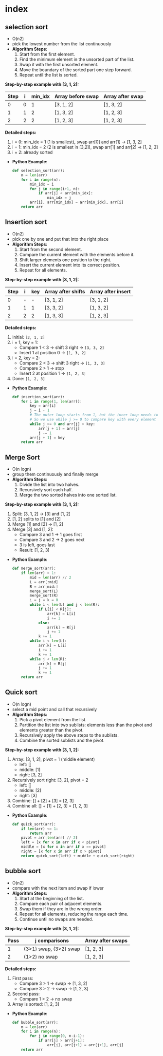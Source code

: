 # index

## selection sort

- O(n2)
- pick the lowest number from the list continuously
- **Algorithm Steps:**
  1. Start from the first element.
  2. Find the minimum element in the unsorted part of the list.
  3. Swap it with the first unsorted element.
  4. Move the boundary of the sorted part one step forward.
  5. Repeat until the list is sorted.

**Step-by-step example with [3, 1, 2]:**

| Step | i   | min_idx | Array before swap | Array after swap |
| ---- | --- | ------- | ----------------- | ---------------- |
| 0    | 0   | 1       | [3, 1, 2]         | [1, 3, 2]        |
| 1    | 1   | 2       | [1, 3, 2]         | [1, 2, 3]        |
| 2    | 2   | 2       | [1, 2, 3]         | [1, 2, 3]        |

**Detailed steps:**

1. i = 0: min_idx = 1 (1 is smallest), swap arr[0] and arr[1] → [1, 3, 2]
2. i = 1: min_idx = 2 (2 is smallest in [3,2]), swap arr[1] and arr[2] → [1, 2, 3]
3. i = 2: already sorted

- **Python Example:**
  ```python
  def selection_sort(arr):
      n = len(arr)
      for i in range(n):
          min_idx = i
          for j in range(i+1, n):
              if arr[j] < arr[min_idx]:
                  min_idx = j
          arr[i], arr[min_idx] = arr[min_idx], arr[i]
      return arr
  ```

## Insertion sort

- O(n2)
- pick one by one and put that into the right place
- **Algorithm Steps:**
  1. Start from the second element.
  2. Compare the current element with the elements before it.
  3. Shift larger elements one position to the right.
  4. Insert the current element into its correct position.
  5. Repeat for all elements.

**Step-by-step example with [3, 1, 2]:**

| Step | i   | key | Array after shifts | Array after insert |
| ---- | --- | --- | ------------------ | ------------------ |
| 0    | -   | -   | [3, 1, 2]          | [3, 1, 2]          |
| 1    | 1   | 1   | [3, 3, 2]          | [1, 3, 2]          |
| 2    | 2   | 2   | [1, 3, 3]          | [1, 2, 3]          |

**Detailed steps:**

1. Initial: `[3, 1, 2]`
2. i = 1, key = 1:
   - Compare 1 < 3 → shift 3 right → `[3, 3, 2]`
   - Insert 1 at position 0 → `[1, 3, 2]`
3. i = 2, key = 2:
   - Compare 2 < 3 → shift 3 right → `[1, 3, 3]`
   - Compare 2 > 1 → stop
   - Insert 2 at position 1 → `[1, 2, 3]`
4. Done: `[1, 2, 3]`

- **Python Example:**
  ```python
  def insertion_sort(arr):
      for i in range(1, len(arr)):
          key = arr[i]
          j = i - 1
          # The outer loop starts from 1, but the inner loop needs to check all previous elements (from j down to 0)
          # So we use while j >= 0 to compare key with every element before position i
          while j >= 0 and arr[j] > key:
              arr[j + 1] = arr[j]
              j -= 1
          arr[j + 1] = key
      return arr
  ```

## Merge Sort

- O(n logn)
- group them continuously and finally merge
- **Algorithm Steps:**
  1. Divide the list into two halves.
  2. Recursively sort each half.
  3. Merge the two sorted halves into one sorted list.

**Step-by-step example with [3, 1, 2]:**

1. Split: [3, 1, 2] → [3] and [1, 2]
2. [1, 2] splits to [1] and [2]
3. Merge [1] and [2] → [1, 2]
4. Merge [3] and [1, 2]:
   - Compare 3 and 1 → 1 goes first
   - Compare 3 and 2 → 2 goes next
   - 3 is left, goes last
   - Result: [1, 2, 3]

- **Python Example:**
  ```python
  def merge_sort(arr):
      if len(arr) > 1:
          mid = len(arr) // 2
          L = arr[:mid]
          R = arr[mid:]
          merge_sort(L)
          merge_sort(R)
          i = j = k = 0
          while i < len(L) and j < len(R):
              if L[i] < R[j]:
                  arr[k] = L[i]
                  i += 1
              else:
                  arr[k] = R[j]
                  j += 1
              k += 1
          while i < len(L):
              arr[k] = L[i]
              i += 1
              k += 1
          while j < len(R):
              arr[k] = R[j]
              j += 1
              k += 1
      return arr
  ```

## Quick sort

- O(n logn)
- select a mid point and call that recursively
- **Algorithm Steps:**
  1. Pick a pivot element from the list.
  2. Partition the list into two sublists: elements less than the pivot and elements greater than the pivot.
  3. Recursively apply the above steps to the sublists.
  4. Combine the sorted sublists and the pivot.

**Step-by-step example with [3, 1, 2]:**

1. Array: [3, 1, 2], pivot = 1 (middle element)
   - left: []
   - middle: [1]
   - right: [3, 2]
2. Recursively sort right: [3, 2], pivot = 2
   - left: []
   - middle: [2]
   - right: [3]
3. Combine: [] + [2] + [3] = [2, 3]
4. Combine all: [] + [1] + [2, 3] = [1, 2, 3]

- **Python Example:**
  ```python
  def quick_sort(arr):
      if len(arr) <= 1:
          return arr
      pivot = arr[len(arr) // 2]
      left = [x for x in arr if x < pivot]
      middle = [x for x in arr if x == pivot]
      right = [x for x in arr if x > pivot]
      return quick_sort(left) + middle + quick_sort(right)
  ```

## bubble sort

- O(n2)
- compare with the next item and swap if lower
- **Algorithm Steps:**
  1. Start at the beginning of the list.
  2. Compare each pair of adjacent elements.
  3. Swap them if they are in the wrong order.
  4. Repeat for all elements, reducing the range each time.
  5. Continue until no swaps are needed.

**Step-by-step example with [3, 1, 2]:**

| Pass | j comparisons          | Array after swaps |
| ---- | ---------------------- | ----------------- |
| 1    | (3>1) swap, (3>2) swap | [1, 2, 3]         |
| 2    | (1>2) no swap          | [1, 2, 3]         |

**Detailed steps:**

1. First pass:
   - Compare 3 > 1 → swap → [1, 3, 2]
   - Compare 3 > 2 → swap → [1, 2, 3]
2. Second pass:
   - Compare 1 > 2 → no swap
3. Array is sorted: [1, 2, 3]

- **Python Example:**
  ```python
  def bubble_sort(arr):
      n = len(arr)
      for i in range(n):
          for j in range(0, n-i-1):
              if arr[j] > arr[j+1]:
                  arr[j], arr[j+1] = arr[j+1], arr[j]
      return arr
  ```
